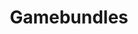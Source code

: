 ---
title: Gamebundles
crosslinks:
- pcgaming
- GiftofGames
- Steam
- pcmasterrace
- GameDeals
- gaming
---